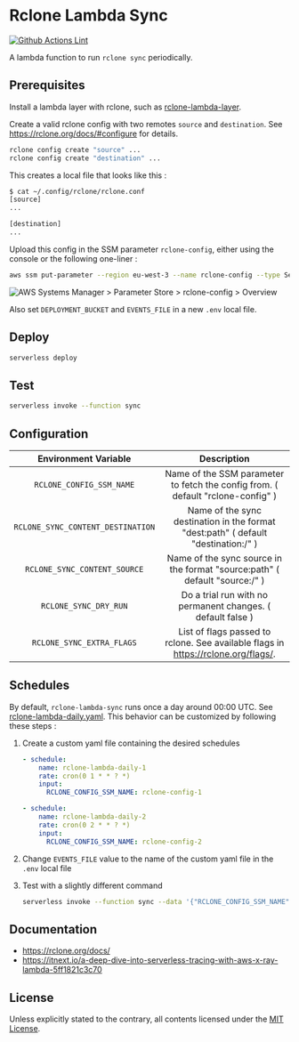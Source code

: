 # Rclone Lambda Sync

[![Github Actions Lint](https://github.com/badouralix/rclone-lambda-sync/actions/workflows/lint.yaml/badge.svg)](https://github.com/badouralix/rclone-lambda-sync/actions/workflows/lint.yaml)

A lambda function to run `rclone sync` periodically.

## Prerequisites

Install a lambda layer with rclone, such as [rclone-lambda-layer](https://github.com/badouralix/rclone-lambda-layer).

Create a valid rclone config with two remotes `source` and `destination`. See <https://rclone.org/docs/#configure> for details.

```bash
rclone config create "source" ...
rclone config create "destination" ...
```

This creates a local file that looks like this :

```bash
$ cat ~/.config/rclone/rclone.conf
[source]
...

[destination]
...
```

Upload this config in the SSM parameter `rclone-config`, either using the console or the following one-liner :

```bash
aws ssm put-parameter --region eu-west-3 --name rclone-config --type SecureString --value file://$HOME/.config/rclone/rclone.conf --description "Entire rclone.conf for rclone-lambda"
```

![AWS Systems Manager > Parameter Store > rclone-config > Overview](https://user-images.githubusercontent.com/19719047/144329662-cb0761db-ba3c-46db-8ef3-e8c5b6ec138f.png)

Also set `DEPLOYMENT_BUCKET` and `EVENTS_FILE` in a new `.env` local file.

## Deploy

```bash
serverless deploy
```

## Test

```bash
serverless invoke --function sync
```

## Configuration

|       Environment Variable        |                                     Description                                     |
| :-------------------------------: | :---------------------------------------------------------------------------------: |
|     `RCLONE_CONFIG_SSM_NAME`      |   Name of the SSM parameter to fetch the config from. ( default "rclone-config" )   |
| `RCLONE_SYNC_CONTENT_DESTINATION` | Name of the sync destination in the format "dest:path" ( default "destination:/" )  |
|   `RCLONE_SYNC_CONTENT_SOURCE`    |     Name of the sync source in the format "source:path" ( default "source:/" )      |
|       `RCLONE_SYNC_DRY_RUN`       |             Do a trial run with no permanent changes. ( default false )             |
|     `RCLONE_SYNC_EXTRA_FLAGS`     | List of flags passed to rclone. See available flags in <https://rclone.org/flags/>. |

## Schedules

By default, `rclone-lambda-sync` runs once a day around 00:00 UTC. See [rclone-lambda-daily.yaml](./rclone-lambda-daily.yaml). This behavior can be customized by following these steps :

1. Create a custom yaml file containing the desired schedules

    ```yaml
    - schedule:
        name: rclone-lambda-daily-1
        rate: cron(0 1 * * ? *)
        input:
          RCLONE_CONFIG_SSM_NAME: rclone-config-1

    - schedule:
        name: rclone-lambda-daily-2
        rate: cron(0 2 * * ? *)
        input:
          RCLONE_CONFIG_SSM_NAME: rclone-config-2
    ```

1. Change `EVENTS_FILE` value to the name of the custom yaml file in the `.env` local file
1. Test with a slightly different command

    ```bash
    serverless invoke --function sync --data '{"RCLONE_CONFIG_SSM_NAME": "rclone-config-1"}'
    ```

## Documentation

- <https://rclone.org/docs/>
- <https://itnext.io/a-deep-dive-into-serverless-tracing-with-aws-x-ray-lambda-5ff1821c3c70>

## License

Unless explicitly stated to the contrary, all contents licensed under the [MIT License](LICENSE).
